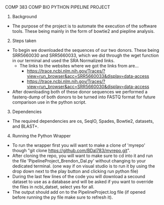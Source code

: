 COMP 383 COMP BIO PYTHON PIPELINE PROJECT
1. Background
- The purpose of the project is to automate the execution of the software tools. These being mainly in the form of bowtie2 and piepline analysis.
2. Steps taken
- To begin we downloaded the sequences of our two donors. These being SRR5660030 and SRR5660033, which we did through the wget function in our terminal and used the SRA Normalized links.
	- The links to the websites where we got the links from are...
		- https://trace.ncbi.nlm.nih.gov/Traces/?view=run_browser&acc=SRR5660033&display=data-access
		- https://trace.ncbi.nlm.nih.gov/Traces/?view=run_browser&acc=SRR5660030&display=data-access 
- After downloading both of these donor sequences we performed a fasterq-dump of both donors to be turned into FASTQ format for future comparison use in the python script. 
3. Dependencies
- The required dependencies are os, SeqIO, Spades, Bowtie2, datasets, and BLAST+.
4. Running the Python Wrapper
- To run the wrapper first you will want to make a clone of 'myrepo' though "git clone https://github.com/BDal783/myrepo.git".
- After cloning the repo, you will want to make sure to cd into it and run the file 'PipelineProject_Brendon_Dal.py' without changing to your dedicated terminal. (one way if on visual studio is to run it by using the drop down next to the play button and clicking run python file)
- During the last few lines of the code you will download a secound dataset to use as a database and will be asked if you want to override the files in ncbi_datset, select yes for all.
- The output should add on to the PipelineProject.log file (if opened before running the py file make sure to refresh it).
